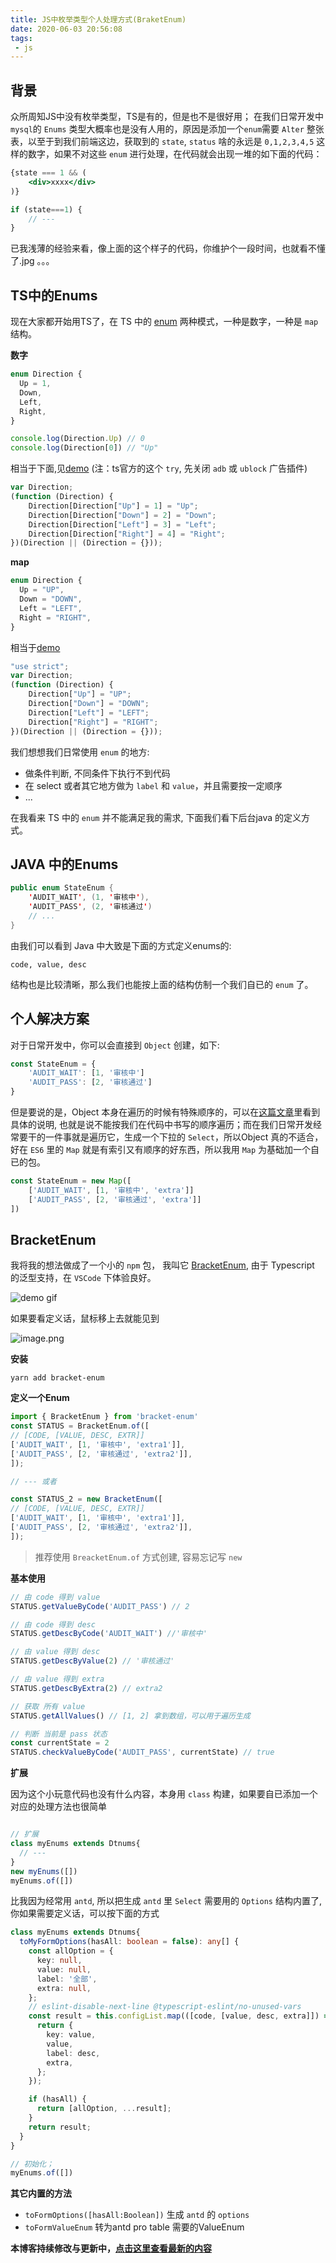 ```yaml
---
title: JS中枚举类型个人处理方式(BraketEnum)
date: 2020-06-03 20:56:08
tags:
 - js
---
```


## 背景

众所周知JS中没有枚举类型，TS是有的，但是也不是很好用； 在我们日常开发中`mysql`的 `Enums` 类型大概率也是没有人用的，原因是添加一个`enum`需要 `Alter` 整张表，以至于到我们前端这边，获取到的 `state`, `status` 啥的永远是 `0,1,2,3,4,5` 这样的数字，如果不对这些 `enum` 进行处理，在代码就会出现一堆的如下面的代码：

```jsx
{state === 1 && (
    <div>xxxx</div>
)}

if (state===1) {
    // ---
}
```

已我浅薄的经验来看，像上面的这个样子的代码，你维护个一段时间，也就看不懂了.jpg 。。。

## TS中的Enums 

现在大家都开始用TS了，在 TS 中的 [enum](https://www.typescriptlang.org/docs/handbook/enums.html) 两种模式，一种是数字，一种是 `map` 结构。


**数字**


```ts
enum Direction {
  Up = 1,
  Down,
  Left,
  Right,
}

console.log(Direction.Up) // 0
console.log(Direction[0]) // "Up"
```

相当于下面,见[demo](https://www.typescriptlang.org/play#code/KYOwrgtgBAIglgJ2AYwC5wPYigbwFBRQCqADlALxQCMANAbBgO4h2EAywAZqq1AEpwA5gAseeAL5A) (注：ts官方的这个 `try`, 先关闭 `adb` 或 `ublock` 广告插件)

```js
var Direction;
(function (Direction) {
    Direction[Direction["Up"] = 1] = "Up";
    Direction[Direction["Down"] = 2] = "Down";
    Direction[Direction["Left"] = 3] = "Left";
    Direction[Direction["Right"] = 4] = "Right";
})(Direction || (Direction = {}));
```


**map**

```ts
enum Direction {
  Up = "UP",
  Down = "DOWN",
  Left = "LEFT",
  Right = "RIGHT",
}
```

相当于[demo](https://www.typescriptlang.org/play?ssl=1&ssc=1&pln=6&pc=2#code/KYOwrgtgBAIglgJ2AYwC5wPYigbwFBRQCqADlALxQBERAClQDQGwYDu2lVMA8gOoByjZgBlgAM1QVqwgKIAxACpDCAJTgBzABaTOKgJIBxABJKmAXyA)

```js
"use strict";
var Direction;
(function (Direction) {
    Direction["Up"] = "UP";
    Direction["Down"] = "DOWN";
    Direction["Left"] = "LEFT";
    Direction["Right"] = "RIGHT";
})(Direction || (Direction = {}));
```


我们想想我们日常使用 `enum` 的地方:

- 做条件判断, 不同条件下执行不到代码
- 在 select 或者其它地方做为 `label` 和 `value`，并且需要按一定顺序
- ...

在我看来 TS 中的 `enum` 并不能满足我的需求, 下面我们看下后台java 的定义方式。 
## JAVA 中的Enums

```java
public enum StateEnum {
    'AUDIT_WAIT', (1, '审核中'),
    'AUDIT_PASS', (2, '审核通过')
    // ...
}
```

由我们可以看到 Java 中大致是下面的方式定义enums的:

```
code, value, desc
```

结构也是比较清晰，那么我们也能按上面的结构仿制一个我们自已的 `enum` 了。

## 个人解决方案


对于日常开发中，你可以会直接到 `Object` 创建，如下:

```js
const StateEnum = {
    'AUDIT_WAIT': [1, '审核中']
    'AUDIT_PASS': [2, '审核通过']
}
```

但是要说的是，Object 本身在遍历的时候有特殊顺序的，可以在[这篇文章](https://javascript.info/object#ordered-like-an-object)里看到具体的说明, 也就是说不能按我们在代码中书写的顺序遍历；而在我们日常开发经常要干的一件事就是遍历它，生成一个下拉的 `Select`，所以Object 真的不适合，好在 `ES6` 里的 `Map` 就是有索引又有顺序的好东西，所以我用 `Map` 为基础加一个自已的包。


```js
const StateEnum = new Map([
    ['AUDIT_WAIT', [1, '审核中', 'extra']]
    ['AUDIT_PASS', [2, '审核通过', 'extra']]
])
```


## BracketEnum

我将我的想法做成了一个小的 `npm` 包， 我叫它 [BracketEnum](https://github.com/aizigao/BracketEnum), 由于 Typescript 的泛型支持，在 `VSCode` 下体验良好。


![demo gif](https://i.loli.net/2021/03/01/9SjxY5QD7nqTZzp.gif)


如果要看定义话，鼠标移上去就能见到

![image.png](https://i.loli.net/2021/03/01/Lam54Zhub8PXRBH.png)


**安装**

```
yarn add bracket-enum
```

**定义一个Enum**

```ts
import { BracketEnum } from 'bracket-enum'
const STATUS = BracketEnum.of([
// [CODE, [VALUE, DESC, EXTR]]
['AUDIT_WAIT', [1, '审核中', 'extra1']],
['AUDIT_PASS', [2, '审核通过', 'extra2']],
]);

// --- 或者

const STATUS_2 = new BracketEnum([
// [CODE, [VALUE, DESC, EXTR]]
['AUDIT_WAIT', [1, '审核中', 'extra1']],
['AUDIT_PASS', [2, '审核通过', 'extra2']],
]);

```

> 推荐使用 `BreacketEnum.of` 方式创建, 容易忘记写 `new`

**基本使用**

```ts
// 由 code 得到 value
STATUS.getValueByCode('AUDIT_PASS') // 2

// 由 code 得到 desc
STATUS.getDescByCode('AUDIT_WAIT') //'审核中'

// 由 value 得到 desc
STATUS.getDescByValue(2) // '审核通过'

// 由 value 得到 extra
STATUS.getDescByExtra(2) // extra2

// 获取 所有 value
STATUS.getAllValues() // [1, 2] 拿到数组，可以用于遍历生成

// 判断 当前是 pass 状态
const currentState = 2
STATUS.checkValueByCode('AUDIT_PASS', currentState) // true

```

**扩展**

因为这个小玩意代码也没有什么内容，本身用 `class` 构建，如果要自已添加一个对应的处理方法也很简单


```ts

// 扩展
class myEnums extends Dtnums{
  // ---
}
new myEnums([])
myEnums.of([])
```

比我因为经常用 `antd`, 所以把生成 `antd` 里 `Select` 需要用的 `Options` 结构内置了, 你如果需要定义话，可以按下面的方式

```ts
class myEnums extends Dtnums{
  toMyFormOptions(hasAll: boolean = false): any[] {
    const allOption = {
      key: null,
      value: null,
      label: '全部',
      extra: null,
    };
    // eslint-disable-next-line @typescript-eslint/no-unused-vars
    const result = this.configList.map(([code, [value, desc, extra]]) => {
      return {
        key: value,
        value,
        label: desc,
        extra,
      };
    });

    if (hasAll) {
      return [allOption, ...result];
    }
    return result;
  }
}

// 初始化；
myEnums.of([])

```

**其它内置的方法**


- `toFormOptions([hasAll:Boolean])` 生成 `antd` 的 `options`
- `toFormValueEnum` 转为antd pro table 需要的ValueEnum



**本博客持续修改与更新中，[点击这里查看最新的内容](http://aizigao.xyz/2020/06/03/JS中枚举类型个人处理方式)**
